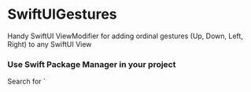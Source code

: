 # SwiftUIGestures

Handy SwiftUI ViewModifier for adding ordinal gestures (Up, Down, Left, Right) to any SwiftUI View

### Use Swift Package Manager in your project
Search for `
